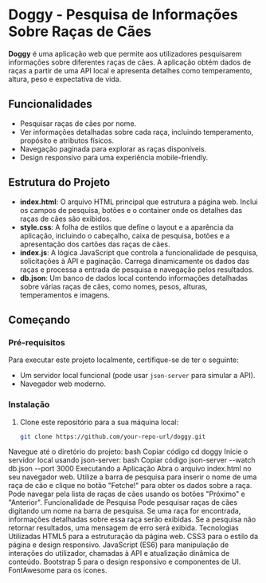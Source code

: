 # Doggy - Pesquisa de Informações Sobre Raças de Cães

**Doggy** é uma aplicação web que permite aos utilizadores pesquisarem informações sobre diferentes raças de cães. A aplicação obtém dados de raças a partir de uma API local e apresenta detalhes como temperamento, altura, peso e expectativa de vida.

## Funcionalidades
- Pesquisar raças de cães por nome.
- Ver informações detalhadas sobre cada raça, incluindo temperamento, propósito e atributos físicos.
- Navegação paginada para explorar as raças disponíveis.
- Design responsivo para uma experiência mobile-friendly.

## Estrutura do Projeto
- **index.html**: O arquivo HTML principal que estrutura a página web. Inclui os campos de pesquisa, botões e o container onde os detalhes das raças de cães são exibidos.
- **style.css**: A folha de estilos que define o layout e a aparência da aplicação, incluindo o cabeçalho, caixa de pesquisa, botões e a apresentação dos cartões das raças de cães.
- **index.js**: A lógica JavaScript que controla a funcionalidade de pesquisa, solicitações à API e paginação. Carrega dinamicamente os dados das raças e processa a entrada de pesquisa e navegação pelos resultados.
- **db.json**: Um banco de dados local contendo informações detalhadas sobre várias raças de cães, como nomes, pesos, alturas, temperamentos e imagens.

## Começando

### Pré-requisitos
Para executar este projeto localmente, certifique-se de ter o seguinte:
- Um servidor local funcional (pode usar `json-server` para simular a API).
- Navegador web moderno.

### Instalação

1. Clone este repositório para a sua máquina local:
   ```bash
   git clone https://github.com/your-repo-url/doggy.git
Navegue até o diretório do projeto:
bash
Copiar código
cd doggy
Inicie o servidor local usando json-server:
bash
Copiar código
json-server --watch db.json --port 3000
Executando a Aplicação
Abra o arquivo index.html no seu navegador web.
Utilize a barra de pesquisa para inserir o nome de uma raça de cão e clique no botão "Fetche!" para obter os dados sobre a raça.
Pode navegar pela lista de raças de cães usando os botões "Próximo" e "Anterior".
Funcionalidade de Pesquisa
Pode pesquisar raças de cães digitando um nome na barra de pesquisa.
Se uma raça for encontrada, informações detalhadas sobre essa raça serão exibidas.
Se a pesquisa não retornar resultados, uma mensagem de erro será exibida.
Tecnologias Utilizadas
HTML5 para a estruturação da página web.
CSS3 para o estilo da página e design responsivo.
JavaScript (ES6) para manipulação de interações do utilizador, chamadas à API e atualização dinâmica de conteúdo.
Bootstrap 5 para o design responsivo e componentes de UI.
FontAwesome para os ícones.
